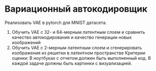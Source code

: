 # Вариационный автокодировщик
Реализовать VAE в pytorch для MNIST датасета.
1. Обучить VAE с 32- и 64-мерным латентным слоем и сравнить качество автокодирования и качество генерации новых изображений
2. Обучить VAE с 2-мерным латентным слоем и сгенерировать изображения из решетки в латентном пространстве
Критерии оценки: В ноутбуках с отчетом должен быть выполненный код. В каждой задаче должны быть картинки с визуализацией.
